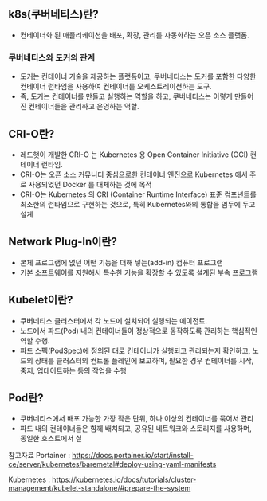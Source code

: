 ## k8s(쿠버네티스)란?
- 컨테이너화 된 애플리케이션을 배포, 확장, 관리를 자동화하는 오픈 소스 플랫폼.

### 쿠버네티스와 도커의 관계
- 도커는 컨테이너 기술을 제공하는 플랫폼이고, 쿠버네티스는 도커를 포함한 다양한 컨테이너 런타임을 사용하여 컨테이너를 오케스트레이션하는 도구.
- 즉, 도커는 컨테이너를 만들고 실행하는 역할을 하고, 쿠버네티스는 이렇게 만들어진 컨테이너들을 관리하고 운영하는 역할.

## CRI-O란? 
- 레드햇이 개발한 CRI-O 는 Kubernetes 용 Open Container Initiative (OCI) 컨테이너 런타임.
- CRI-O는 오픈 소스 커뮤니티 중심으로한 컨테이너 엔진으로 Kubernetes 에서 주로 사용되었던 Docker 를 대체하는 것에 목적
- CRI-O는 Kubernetes 의 CRI (Container Runtime Interface) 표준 컴포넌트를 최소한의 런타임으로 구현하는 것으로, 특히 Kubernetes와의 통합을 염두에 두고 설계

## Network Plug-In이란?
- 본체 프로그램에 없던 어떤 기능을 더해 넣는(add-in) 컴퓨터 프로그램
- 기본 소프트웨어를 지원해서 특수한 기능을 확장할 수 있도록 설계된 부속 프로그램

## Kubelet이란?
- 쿠버네티스 클러스터에서 각 노드에 설치되어 실행되는 에이전트.
- 노드에서 파드(Pod) 내의 컨테이너들이 정상적으로 동작하도록 관리하는 핵심적인 역할 수행.
-  파드 스펙(PodSpec)에 정의된 대로 컨테이너가 실행되고 관리되는지 확인하고,
 노드의 상태를 클러스터의 컨트롤 플레인에 보고하며, 필요한 경우 컨테이너를 시작, 중지, 업데이트하는 등의 작업을 수행

## Pod란?
- 쿠버네티스에서 배포 가능한 가장 작은 단위, 하나 이상의 컨테이너를 묶어서 관리 
- 파드 내의 컨테이너들은 함께 배치되고, 공유된 네트워크와 스토리지를 사용하며, 동일한 호스트에서 실

참고자료 
Portainer : https://docs.portainer.io/start/install-ce/server/kubernetes/baremetal#deploy-using-yaml-manifests

Kubernetes : https://kubernetes.io/docs/tutorials/cluster-management/kubelet-standalone/#prepare-the-system

